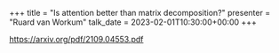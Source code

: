 +++
title = "Is attention better than matrix decomposition?"
presenter = "Ruard van Workum"
talk_date = 2023-02-01T10:30:00+00:00
+++

<https://arxiv.org/pdf/2109.04553.pdf>